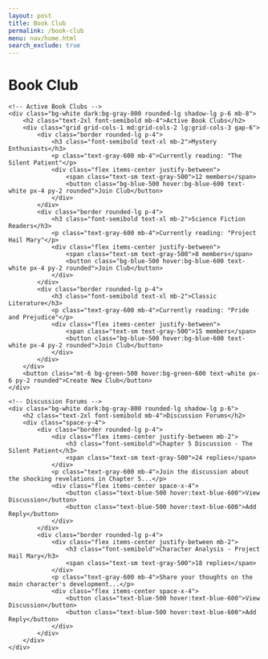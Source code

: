 ```yaml
---
layout: post
title: Book Club
permalink: /book-club
menu: nav/home.html
search_exclude: true
---
```


<div class="container mx-auto px-4 py-8">
    <h1 class="text-4xl font-bold mb-8">Book Club</h1>
    
    <!-- Active Book Clubs -->
    <div class="bg-white dark:bg-gray-800 rounded-lg shadow-lg p-6 mb-8">
        <h2 class="text-2xl font-semibold mb-4">Active Book Clubs</h2>
        <div class="grid grid-cols-1 md:grid-cols-2 lg:grid-cols-3 gap-6">
            <div class="border rounded-lg p-4">
                <h3 class="font-semibold text-xl mb-2">Mystery Enthusiasts</h3>
                <p class="text-gray-600 mb-4">Currently reading: "The Silent Patient"</p>
                <div class="flex items-center justify-between">
                    <span class="text-sm text-gray-500">12 members</span>
                    <button class="bg-blue-500 hover:bg-blue-600 text-white px-4 py-2 rounded">Join Club</button>
                </div>
            </div>
            <div class="border rounded-lg p-4">
                <h3 class="font-semibold text-xl mb-2">Science Fiction Readers</h3>
                <p class="text-gray-600 mb-4">Currently reading: "Project Hail Mary"</p>
                <div class="flex items-center justify-between">
                    <span class="text-sm text-gray-500">8 members</span>
                    <button class="bg-blue-500 hover:bg-blue-600 text-white px-4 py-2 rounded">Join Club</button>
                </div>
            </div>
            <div class="border rounded-lg p-4">
                <h3 class="font-semibold text-xl mb-2">Classic Literature</h3>
                <p class="text-gray-600 mb-4">Currently reading: "Pride and Prejudice"</p>
                <div class="flex items-center justify-between">
                    <span class="text-sm text-gray-500">15 members</span>
                    <button class="bg-blue-500 hover:bg-blue-600 text-white px-4 py-2 rounded">Join Club</button>
                </div>
            </div>
        </div>
        <button class="mt-6 bg-green-500 hover:bg-green-600 text-white px-6 py-2 rounded">Create New Club</button>
    </div>

    <!-- Discussion Forums -->
    <div class="bg-white dark:bg-gray-800 rounded-lg shadow-lg p-6">
        <h2 class="text-2xl font-semibold mb-4">Discussion Forums</h2>
        <div class="space-y-4">
            <div class="border rounded-lg p-4">
                <div class="flex items-center justify-between mb-2">
                    <h3 class="font-semibold">Chapter 5 Discussion - The Silent Patient</h3>
                    <span class="text-sm text-gray-500">24 replies</span>
                </div>
                <p class="text-gray-600 mb-4">Join the discussion about the shocking revelations in Chapter 5...</p>
                <div class="flex items-center space-x-4">
                    <button class="text-blue-500 hover:text-blue-600">View Discussion</button>
                    <button class="text-blue-500 hover:text-blue-600">Add Reply</button>
                </div>
            </div>
            <div class="border rounded-lg p-4">
                <div class="flex items-center justify-between mb-2">
                    <h3 class="font-semibold">Character Analysis - Project Hail Mary</h3>
                    <span class="text-sm text-gray-500">18 replies</span>
                </div>
                <p class="text-gray-600 mb-4">Share your thoughts on the main character's development...</p>
                <div class="flex items-center space-x-4">
                    <button class="text-blue-500 hover:text-blue-600">View Discussion</button>
                    <button class="text-blue-500 hover:text-blue-600">Add Reply</button>
                </div>
            </div>
        </div>
    </div>
</div>

<script>
document.addEventListener('DOMContentLoaded', function() {
    // Initialize book club functionality
});
</script> 